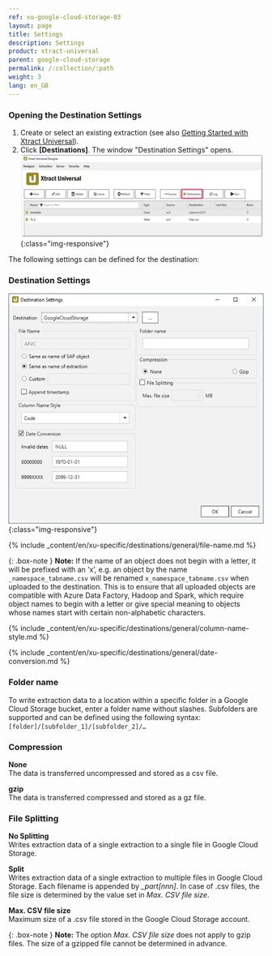 ```yaml
---
ref: xu-google-cloud-storage-03
layout: page
title: Settings
description: Settings
product: xtract-universal
parent: google-cloud-storage
permalink: /:collection/:path
weight: 3
lang: en_GB
---
```


### Opening the Destination Settings
1. Create or select an existing extraction (see also [Getting Started with Xtract Universal](../../getting-started/define-a-table-extraction)).
2. Click **[Destinations]**. The window "Destination Settings" opens.
![Destination-settings](/img/content/xu/xu_designer_destination.png){:class="img-responsive"}

The following settings can be defined for the destination:  

### Destination Settings

![xu-google-cloud-dest-01](/img/content/xu/googlecloudstorage/xu-google-cloud-dest-01.png){:class="img-responsive"}

{% include _content/en/xu-specific/destinations/general/file-name.md %}

{: .box-note }
**Note:** If the name of an object does not begin with a letter, it will be prefixed with an ‘x’, e.g. an object by the name `_namespace_tabname.csv` will be renamed `x_namespace_tabname.csv` when uploaded to the destination.
This is to ensure that all uploaded objects are compatible with Azure Data Factory, Hadoop and Spark, which require object names to begin with a letter or give special meaning to objects whose names start with certain non-alphabetic characters. 


{% include _content/en/xu-specific/destinations/general/column-name-style.md %}

{% include _content/en/xu-specific/destinations/general/date-conversion.md %}

### Folder name

To write extraction data to a location within a specific folder in a Google Cloud Storage bucket, enter a folder name without slashes.
Subfolders are supported and can be defined using the following syntax: 
`[folder]/[subfolder_1]/[subfolder_2]/…`

### Compression

**None**<br>
The data is transferred uncompressed and stored as a csv file.

**gzip**<br>
The data is transferred compressed and stored as a gz file. 

### File Splitting

**No Splitting**<br>
Writes extraction data of a single extraction to a single file in Google Cloud Storage.

**Split**<br>
Writes extraction data of a single extraction to multiple files in Google Cloud Storage. Each filename is appended by *_part[nnn]*. In case of .csv files, the file size is determined by the value set in *Max. CSV file size*.

**Max. CSV file size** <br>
Maximum size of a .csv file stored in the Google Cloud Storage account. 

{: .box-note }
**Note:** The option *Max. CSV file size* does not apply to gzip files. The size of a gzipped file cannot be determined in advance.
